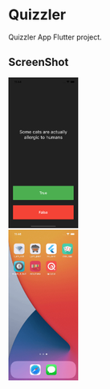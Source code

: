 # Quizzler

Quizzler App Flutter project.

## ScreenShot

<a style='text-decoration: none; color: orange;'>
    <img src="screenshots/screenshot_001.png" style='height: 300px'>  
  <div style='width: 130px; text-align: center;'></div>
</a> <a style='text-decoration: none; color: orange;'>
    <img src="screenshots/quizzler.gif" style='height: 300px'>  
  <div style='width: 130px; text-align: center;'></div>
</a>